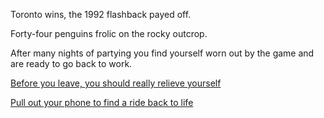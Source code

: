 Toronto wins, the 1992 flashback payed off.

Forty-four penguins frolic on the rocky outcrop.

After many nights of partying you find yourself worn out by the game and are ready to go back to work.  

[Before you leave, you should really relieve yourself](../eating-walls/find-a-toilet/find-a-toilet.md)

[Pull out your phone to find a ride back to life](../check-your-phone/check-your-phone.md)
